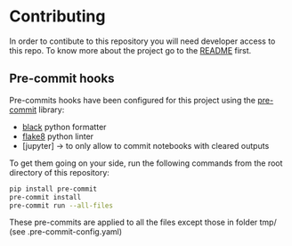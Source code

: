 # Contributing

In order to contibute to this repository you will need developer access to this repo. 
To know more about the project go to the [README](README.md) first.

## Pre-commit hooks

Pre-commits hooks have been configured for this project using the 
[pre-commit](https://pre-commit.com/) library:

- [black](https://github.com/psf/black) python formatter
- [flake8](https://flake8.pycqa.org/en/latest/) python linter
- [jupyter] -> to only allow to commit notebooks with cleared outputs

To get them going on your side, run the following commands from the root directory 
of this repository:

```bash
pip install pre-commit
pre-commit install
pre-commit run --all-files
```

These pre-commits are applied to all the files except those in folder tmp/
(see .pre-commit-config.yaml)
